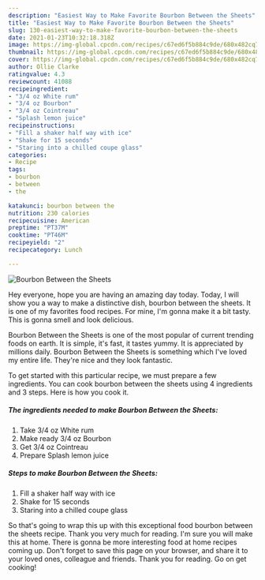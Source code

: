 ```yaml
---
description: "Easiest Way to Make Favorite Bourbon Between the Sheets"
title: "Easiest Way to Make Favorite Bourbon Between the Sheets"
slug: 130-easiest-way-to-make-favorite-bourbon-between-the-sheets
date: 2021-01-23T10:32:18.318Z
image: https://img-global.cpcdn.com/recipes/c67ed6f5b884c9de/680x482cq70/bourbon-between-the-sheets-recipe-main-photo.jpg
thumbnail: https://img-global.cpcdn.com/recipes/c67ed6f5b884c9de/680x482cq70/bourbon-between-the-sheets-recipe-main-photo.jpg
cover: https://img-global.cpcdn.com/recipes/c67ed6f5b884c9de/680x482cq70/bourbon-between-the-sheets-recipe-main-photo.jpg
author: Ollie Clarke
ratingvalue: 4.3
reviewcount: 41088
recipeingredient:
- "3/4 oz White rum"
- "3/4 oz Bourbon"
- "3/4 oz Cointreau"
- "Splash lemon juice"
recipeinstructions:
- "Fill a shaker half way with ice"
- "Shake for 15 seconds"
- "Staring into a chilled coupe glass"
categories:
- Recipe
tags:
- bourbon
- between
- the

katakunci: bourbon between the 
nutrition: 230 calories
recipecuisine: American
preptime: "PT37M"
cooktime: "PT46M"
recipeyield: "2"
recipecategory: Lunch

---
```



![Bourbon Between the Sheets](https://img-global.cpcdn.com/recipes/c67ed6f5b884c9de/680x482cq70/bourbon-between-the-sheets-recipe-main-photo.jpg)

Hey everyone, hope you are having an amazing day today. Today, I will show you a way to make a distinctive dish, bourbon between the sheets. It is one of my favorites food recipes. For mine, I'm gonna make it a bit tasty. This is gonna smell and look delicious.

Bourbon Between the Sheets is one of the most popular of current trending foods on earth. It is simple, it's fast, it tastes yummy. It is appreciated by millions daily. Bourbon Between the Sheets is something which I've loved my entire life. They're nice and they look fantastic.




To get started with this particular recipe, we must prepare a few ingredients. You can cook bourbon between the sheets using 4 ingredients and 3 steps. Here is how you cook it.

<!--inarticleads1-->

##### The ingredients needed to make Bourbon Between the Sheets:

1. Take 3/4 oz White rum
1. Make ready 3/4 oz Bourbon
1. Get 3/4 oz Cointreau
1. Prepare Splash lemon juice




<!--inarticleads2-->

##### Steps to make Bourbon Between the Sheets:

1. Fill a shaker half way with ice
1. Shake for 15 seconds
1. Staring into a chilled coupe glass




So that's going to wrap this up with this exceptional food bourbon between the sheets recipe. Thank you very much for reading. I'm sure you will make this at home. There is gonna be more interesting food at home recipes coming up. Don't forget to save this page on your browser, and share it to your loved ones, colleague and friends. Thank you for reading. Go on get cooking!
